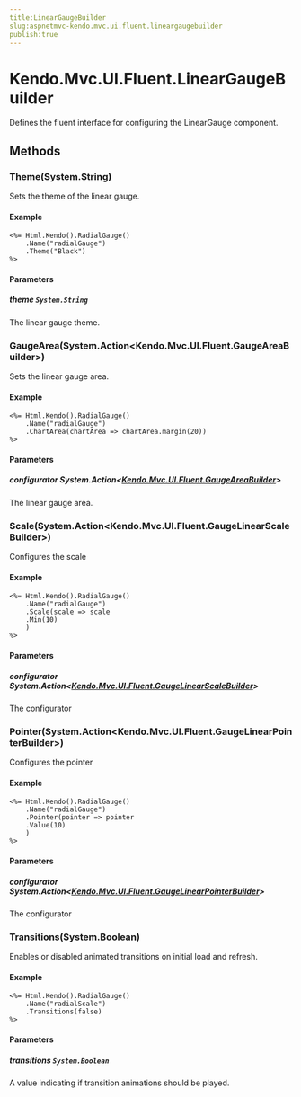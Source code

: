 ```yaml
---
title:LinearGaugeBuilder
slug:aspnetmvc-kendo.mvc.ui.fluent.lineargaugebuilder
publish:true
---
```


# Kendo.Mvc.UI.Fluent.LinearGaugeBuilder
Defines the fluent interface for configuring the LinearGauge component.



## Methods

### Theme(System.String)
Sets the theme of the linear gauge.

#### Example

    <%= Html.Kendo().RadialGauge()
        .Name("radialGauge")
        .Theme("Black")
    %>
        


#### Parameters

##### theme `System.String`
The linear gauge theme.




### GaugeArea(System.Action\<Kendo.Mvc.UI.Fluent.GaugeAreaBuilder\>)
Sets the linear gauge area.

#### Example

    <%= Html.Kendo().RadialGauge()
        .Name("radialGauge")
        .ChartArea(chartArea => chartArea.margin(20))
    %>
        


#### Parameters

##### configurator System.Action<[Kendo.Mvc.UI.Fluent.GaugeAreaBuilder](/api/wrappers/aspnet-mvc/Kendo.Mvc.UI.Fluent/GaugeAreaBuilder)>
The linear gauge area.




### Scale(System.Action\<Kendo.Mvc.UI.Fluent.GaugeLinearScaleBuilder\>)
Configures the scale

#### Example

    <%= Html.Kendo().RadialGauge()
        .Name("radialGauge")
        .Scale(scale => scale
        .Min(10)
        )
    %>
        


#### Parameters

##### configurator System.Action<[Kendo.Mvc.UI.Fluent.GaugeLinearScaleBuilder](/api/wrappers/aspnet-mvc/Kendo.Mvc.UI.Fluent/GaugeLinearScaleBuilder)>
The configurator




### Pointer(System.Action\<Kendo.Mvc.UI.Fluent.GaugeLinearPointerBuilder\>)
Configures the pointer

#### Example

    <%= Html.Kendo().RadialGauge()
        .Name("radialGauge")
        .Pointer(pointer => pointer
        .Value(10)
        )
    %>
        


#### Parameters

##### configurator System.Action<[Kendo.Mvc.UI.Fluent.GaugeLinearPointerBuilder](/api/wrappers/aspnet-mvc/Kendo.Mvc.UI.Fluent/GaugeLinearPointerBuilder)>
The configurator




### Transitions(System.Boolean)
Enables or disabled animated transitions on initial load and refresh.

#### Example

    <%= Html.Kendo().RadialGauge()
        .Name("radialScale")
        .Transitions(false)
    %>
        


#### Parameters

##### transitions `System.Boolean`
A value indicating if transition animations should be played.





